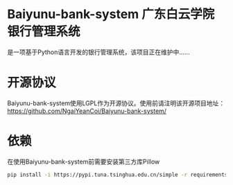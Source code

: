 # Baiyunu-bank-system 广东白云学院银行管理系统
是一项基于Python语言开发的银行管理系统，该项目正在维护中……
# 开源协议
Baiyunu-bank-system使用LGPL作为开源协议。使用前请注明该开源项目地址：https://github.com/NgaiYeanCoi/Baiyunu-bank-system/
# 依赖
在使用Baiyunu-bank-system前需要安装第三方库Pillow

```bash
pip install -i https://pypi.tuna.tsinghua.edu.cn/simple -r requirements.txt
```
